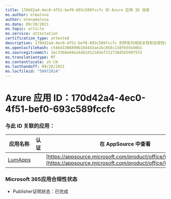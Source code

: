 ```yaml
---
title: 170d42a4-4ec0-4f51-bef0-693c589fccfc 的 Azure 应用 ID 信息
ms.author: elmalova
author: elenamalova
ms.date: 09/28/2021
ms.topic: article
ms.service: attestation
certification_type: attested
description: 170d42a4-4ec0-4f51-bef0-693c589fccfc 的所有可用安全性和合规性信息。
ms.openlocfilehash: c54643306899b164443ae2bc850c138fb55b40b1
ms.sourcegitcommit: 3ac3366e04e24db2d12183ef212738d5b599f553
ms.translationtype: MT
ms.contentlocale: zh-CN
ms.lasthandoff: 09/28/2021
ms.locfileid: "59972814"
---
```

# <a name="azure-app-id-170d42a4-4ec0-4f51-bef0-693c589fccfc"></a>Azure 应用 ID：170d42a4-4ec0-4f51-bef0-693c589fccfc


### <a name="apps-associated-with-this-id"></a>与此 ID 关联的应用：
| **应用名称** | **认证** | **在 AppSource 中查看** |
|--------------|---------------|-----------------------|
| [LumApps](https://docs.microsoft.com/microsoft-365-app-certification/forward/WA200001015) |  | [https://appsource.microsoft.com/product/office/WA200001015](https://appsource.microsoft.com/product/office/WA200001015) |

### <a name="microsoft-365-app-compliance-status"></a>Microsoft 365应用合规性状态
- Publisher证明状态：已完成
